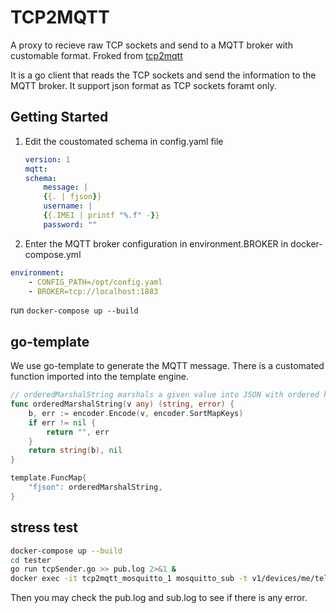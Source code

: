 # TCP2MQTT

A proxy to recieve raw TCP sockets and send to a MQTT broker with customable format.
Froked from [tcp2mqtt](https://github.com/gonzalo123/tcp2mqtt)

It is a go client that reads the TCP sockets and send the information to the MQTT broker.
It support json format as TCP sockets foramt only.

## Getting Started
1. Edit the coustomated schema in config.yaml file
	```yaml
	version: 1
	mqtt:
	schema:
		message: |
		{{. | fjson}}
		username: |
		{{.IMEI | printf "%.f" -}}
		password: ""
	```
2. Enter the MQTT broker configuration in environment.BROKER in docker-compose.yml
```yaml
environment:
	- CONFIG_PATH=/opt/config.yaml
	- BROKER=tcp://localhost:1883
```
run ```docker-compose up --build```



## go-template
We use go-template to generate the MQTT message.
There is a customated function imported into the template engine.

```go
// orderedMarshalString marshals a given value into JSON with ordered keys
func orderedMarshalString(v any) (string, error) {
	b, err := encoder.Encode(v, encoder.SortMapKeys)
	if err != nil {
		return "", err
	}
	return string(b), nil
}
```
``` go
template.FuncMap{
	"fjson": orderedMarshalString,
}
```

## stress test
```bash
docker-compose up --build
cd tester
go run tcpSender.go >> pub.log 2>&1 &
docker exec -it tcp2mqtt_mosquitto_1 mosquitto_sub -t v1/devices/me/telemetry -i client >> sub.log 2>&1
```
Then you may check the pub.log and sub.log to see if there is any error.